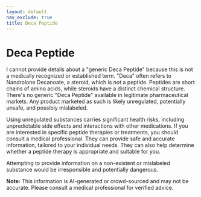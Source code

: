 ```yaml
---
layout: default
nav_exclude: true
title: Deca Peptide
---
```


# Deca Peptide

I cannot provide details about a "generic Deca Peptide" because this is not a medically recognized or established term.  "Deca" often refers to Nandrolone Decanoate, a steroid, which is *not* a peptide.  Peptides are short chains of amino acids, while steroids have a distinct chemical structure.  There's no generic "Deca Peptide" available in legitimate pharmaceutical markets.  Any product marketed as such is likely unregulated, potentially unsafe, and possibly mislabeled.

Using unregulated substances carries significant health risks, including unpredictable side effects and interactions with other medications.  If you are interested in specific peptide therapies or treatments, you should consult a medical professional.  They can provide safe and accurate information, tailored to your individual needs.  They can also help determine whether a peptide therapy is appropriate and suitable for you.


Attempting to provide information on a non-existent or mislabeled substance would be irresponsible and potentially dangerous.


**Note:** This information is AI-generated or crowd-sourced and may not be accurate. Please consult a medical professional for verified advice.
